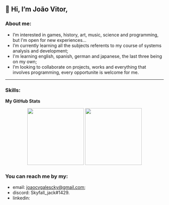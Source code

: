 ## 👋 Hi, I’m João Vitor,

### About me:
- I’m interested in games, history, art, music, science and programming, but I'm open for new experiences...
- I’m currently learning all the subjects referents to my course of systems analysis and development;
- I'm learning english, spanish, german and japanese, the last three being on my own;
- I’m looking to collaborate on projects, works and everything that involves programming, every opportunite is welcome for me.
- -----------------------

### Skills:
<p align="left">

</p>

<b>My GitHub Stats</b>

<div align="center">
  <img height="180em" src="https://github-readme-stats-sigma-five.vercel.app/api?username=GabrielCM16&show_icons=true&theme=dark"/>
  <img height="180em" src="https://github-readme-stats.vercel.app/api/top-langs/?username=GabrielCM16&layout=compact&langs_count=168&theme=dark"/>
</div>

### You can reach me by my:
- email: joaocvgalescky@gmail.com;
- discord: Skyfall_jack#1429.
- linkedin: 
